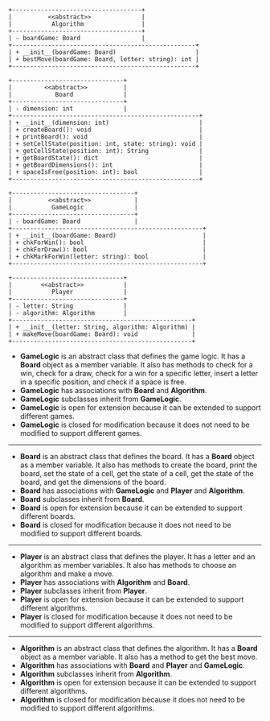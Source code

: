 ```
+------------------------------------+
|          <<abstract>>              |
|           Algorithm                |
+------------------------------------+
| - boardGame: Board                 |
+---------------------------------------------------+
| + __init__(boardGame: Board)                      |
| + bestMove(boardGame: Board, letter: string): int |
+---------------------------------------------------+

+-------------------------------+
|         <<abstract>>          |
|            Board              |
+-------------------------------+
| - dimension: int              |
+----------------------------------------------------+
| + __init__(dimension: int)                         |
| + createBoard(): void                              |
| + printBoard(): void                               |
| + setCellState(position: int, state: string): void |
| + getCellState(position: int): String              |
| + getBoardState(): dict                            |
| + getBoardDimensions(): int                        |
| + spaceIsFree(position: int): bool                 |
+----------------------------------------------------+

+----------------------------------+
|          <<abstract>>            |
|           GameLogic              |
+----------------------------------+
| - boardGame: Board               |
+-----------------------------------------------------+
| + __init__(boardGame: Board)                        |
| + chkForWin(): bool                                 |
| + chkForDraw(): bool                                |
| + chkMarkForWin(letter: string): bool               |
+-----------------------------------------------------+

+-------------------------------+
|        <<abstract>>           |
|           Player              |
+-------------------------------+
| - letter: String              |
| - algorithm: Algorithm        |
+--------------------------------------------------+
| + __init__(letter: String, algorithm: Algorithm) |
| + makeMove(boardGame: Board): void               |
+--------------------------------------------------+
```

- **GameLogic** is an abstract class that defines the game logic. It has a **Board** object as a member variable. It also has methods to check for a win, check for a draw, check for a win for a specific letter, insert a letter in a specific position, and check if a space is free.
- **GameLogic** has associations with **Board** and **Algorithm**.
- **GameLogic** subclasses inherit from **GameLogic**.
- **GameLogic** is open for extension because it can be extended to support different games.
- **GameLogic** is closed for modification because it does not need to be modified to support different games.
---
- **Board** is an abstract class that defines the board. It has a **Board** object as a member variable. It also has methods to create the board, print the board, set the state of a cell, get the state of a cell, get the state of the board, and get the dimensions of the board.
- **Board** has associations with **GameLogic** and **Player** and **Algorithm**.
- **Board** subclasses inherit from **Board**.
- **Board** is open for extension because it can be extended to support different boards.
- **Board** is closed for modification because it does not need to be modified to support different boards.
---
- **Player** is an abstract class that defines the player. It has a letter and an algorithm as member variables. It also has methods to choose an algorithm and make a move.
- **Player** has associations with **Algorithm** and **Board**.
- **Player** subclasses inherit from **Player**.
- **Player** is open for extension because it can be extended to support different algorithms.
- **Player** is closed for modification because it does not need to be modified to support different algorithms.
---
- **Algorithm** is an abstract class that defines the algorithm. It has a **Board** object as a member variable. It also has a method to get the best move.
- **Algorithm** has associations with **Board** and **Player** and **GameLogic**.
- **Algorithm** subclasses inherit from **Algorithm**.
- **Algorithm** is open for extension because it can be extended to support different algorithms.
- **Algorithm** is closed for modification because it does not need to be modified to support different algorithms.











